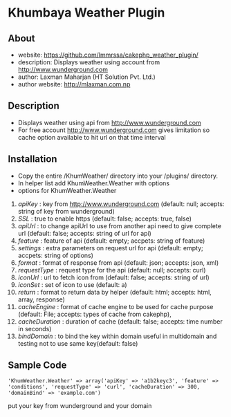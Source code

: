 Khumbaya Weather Plugin
=================
About
-----
* website: https://github.com/lmmrssa/cakephp_weather_plugin/
* description: Displays weather using account from http://www.wunderground.com
* author: Laxman Maharjan (HT Solution Pvt. Ltd.)
* author website: http://mlaxman.com.np

Description
-----------------
* Displays weather using api from http://www.wunderground.com
* For free account http://www.wunderground.com gives limitation so cache option available to hit url on that time interval


Installation
----------------
* Copy the entire /KhumWeather/ directory into your /plugins/ directory.
* In helper list add KhumWeather.Weather with options
* options for KhumWeather.Weather
1. *apiKey* : key from http://www.wunderground.com (default: null; accepts: string of key from wunderground)
2. *SSL* : true to enable https (default: false; accepts: true, false)
3. *apiUrl* : to change apiUrl to use from another api need to give complete url (default: false; accepts: string of url for api)
4. *feature* : feature of api (default: empty; accpets: string of feature)
5. *settings* : extra parameters on request url for api (default: empty; accpets: string of options)
6. *format* : format of response from api (default: json; accepts: json, xml)
7. *requestType* : request type for the api (default: null; accepts: curl)
8. *iconUrl* : url to fetch icon from (default: false; accepts: string of url)
9. *iconSet* : set of icon to use (default: a)
10. *return* : format to return data by helper (default: html; accepts: html, array, response)
11. *cacheEngine* : format of cache engine to be used for cache purpose (default: File; accepts: types of cache from cakephp),
12. *cacheDuration* : duration of cache (default: false; accepts: time number in seconds)
13. *bindDomain* : to bind the key within domain useful in multidomain and testing not to use same key(default: false)

## Sample Code

	'KhumWeather.Weather' => array('apiKey' => 'a1b2keyc3', 'feature' => 'conditions', 'requestType' => 'curl', 'cacheDuration' => 300, 'domainBind' => 'example.com')
	
put your key from wunderground and your domain